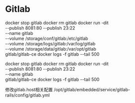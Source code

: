 # Gitlab

docker stop gitlab
docker rm gitlab
docker run -dit \
    --publish 8081:80 --publish 23:22 \
    --name gitlab \
    --volume /storage/conf/gitlab:/etc/gitlab \
    --volume /storage/logs/gitlab:/var/log/gitlab \
    --volume /storage/data/gitlab:/var/opt/gitlab \
    gitlab/gitlab-ce
docker logs -f gitlab --tail 500


docker stop gitlab
docker rm gitlab
docker run -dit \
    --publish 8081:80 --publish 23:22 \
    --name gitlab \
    gitlab/gitlab-ce
docker logs -f gitlab --tail 500


修改gitlab.host相关配置
/opt/gitlab/embedded/service/gitlab-rails/config/gitlab.yml